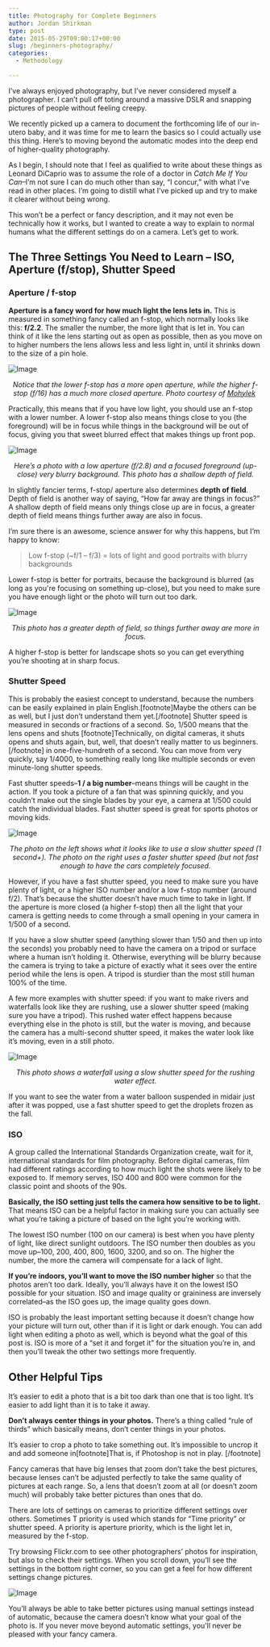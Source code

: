 ```yaml
---
title: Photography for Complete Beginners
author: Jordan Shirkman
type: post
date: 2015-05-29T09:00:17+00:00
slug: /beginners-photography/
categories:
  - Methodology

---
```

I’ve always enjoyed photography, but I’ve never considered myself a photographer. I can’t pull off toting around a massive DSLR and snapping pictures of people without feeling creepy.

We recently picked up a camera to document the forthcoming life of our in-utero baby, and it was time for me to learn the basics so I could actually use this thing. Here’s to moving beyond the automatic modes into the deep end of higher-quality photography.

As I begin, I should note that I feel as qualified to write about these things as Leonard DiCaprio was to assume the role of a doctor in _Catch Me If You Can_–I’m not sure I can do much other than say, “I concur,” with what I’ve read in other places. I’m going to distill what I’ve picked up and try to make it clearer without being wrong.

This won’t be a perfect or fancy description, and it may not even be technically how it works, but I wanted to create a way to explain to normal humans what the different settings do on a camera. Let’s get to work.

## The Three Settings You Need to Learn &#8211; ISO, Aperture (f/stop), Shutter Speed

### Aperture / f-stop

**Aperture is a fancy word for how much light the lens lets in.** This is measured in something fancy called an f-stop, which normally looks like this: **f/2.2**. The smaller the number, the more light that is let in. You can think of it like the lens starting out as open as possible, then as you move on to higher numbers the lens allows less and less light in, until it shrinks down to the size of a pin hole.

![Image](/static/images/Apertures.jpeg) 

<p style="text-align: center;">
  <em>Notice that the lower f-stop has a more open aperture, while the higher f-stop (f/16) has a much more closed aperture. Photo courtesy of <a href="http://commons.wikimedia.org/wiki/User:Mohylek">Mohylek</a> </em>
</p>

Practically, this means that if you have low light, you should use an f-stop with a lower number. A lower f-stop also means things close to you (the foreground) will be in focus while things in the background will be out of focus, giving you that sweet blurred effect that makes things up front pop.

![Image](/static/images/Flowers-low-aperature.jpeg) 

<p style="text-align: center;">
  <em>Here’s a photo with a low aperture (f/2.8) and a focused foreground (up-close) very blurry background. This photo has a shallow depth of field.</em>
</p>

In slightly fancier terms, f-stop/ aperture also determines **depth of field**. Depth of field is another way of saying, “How far away are things in focus?” A shallow depth of field means only things close up are in focus, a greater depth of field means things further away are also in focus. <!--more-->

I’m sure there is an awesome, science answer for why this happens, but I’m happy to know:

> Low f-stop (~f/1 &#8211; f/3) = lots of light and good portraits with blurry backgrounds

Lower f-stop is better for portraits, because the background is blurred (as long as you're focusing on something up-close), but you need to make sure you have enough light or the photo will turn out too dark.

![Image](/static/images/Mountains.jpeg) 

<p style="text-align: center;">
  <em>This photo has a greater depth of field, so things further away are more in focu</em>s.
</p>

A higher f-stop is better for landscape shots so you can get everything you’re shooting at in sharp focus.

### Shutter Speed

This is probably the easiest concept to understand, because the numbers can be easily explained in plain English.[footnote]Maybe the others can be as well, but I just don’t understand them yet.[/footnote] Shutter speed is measured in seconds or fractions of a second. So, 1/500 means that the lens opens and shuts [footnote]Technically, on digital cameras, it shuts opens and shuts again, but, well, that doesn’t really matter to us beginners.[/footnote] in one-five-hundreth of a second. You can move from very quickly, say 1/4000, to something really long like multiple seconds or even minute-long shutter speeds.

Fast shutter speeds–**1 / a big number**–means things will be caught in the action. If you took a picture of a fan that was spinning quickly, and you couldn’t make out the single blades by your eye, a camera at 1/500 could catch the individual blades. Fast shutter speed is great for sports photos or moving kids.

![Image](/static/images/shutter-speed.jpeg) 

<p style="text-align: center;">
  <em>The photo on the left shows what it looks like to use a slow shutter speed (1 second+). The photo on the right uses a faster shutter speed (but not fast enough to have the cars completely focused.</em>
</p>

However, if you have a fast shutter speed, you need to make sure you have plenty of light, or a higher ISO number and/or a low f-stop number (around f/2). That’s because the shutter doesn’t have much time to take in light. If the aperture is more closed (a higher f-stop) then all the light that your camera is getting needs to come through a small opening in your camera in 1/500 of a second.

If you have a slow shutter speed (anything slower than 1/50 and then up into the seconds) you probably need to have the camera on a tripod or surface where a human isn’t holding it. Otherwise, everything will be blurry because the camera is trying to take a picture of exactly what it sees over the entire period while the lens is open. A tripod is sturdier than the most still human 100% of the time.

A few more examples with shutter speed: if you want to make rivers and waterfalls look like they are rushing, use a slower shutter speed (making sure you have a tripod). This rushed water effect happens because everything else in the photo is still, but the water is moving, and because the camera has a multi-second shutter speed, it makes the water look like it’s moving, even in a still photo.

![Image](/static/images/nature-water-forest-brook.jpeg) 

<p style="text-align: center;">
  <em>This photo shows a waterfall using a slow shutter speed for the rushing water effect.</em>
</p>

If you want to see the water from a water balloon suspended in midair just after it was popped, use a fast shutter speed to get the droplets frozen as the fall.

### ISO

A group called the International Standards Organization create, wait for it, international standards for film photography. Before digital cameras, film had different ratings according to how much light the shots were likely to be exposed to. If memory serves, ISO 400 and 800 were common for the classic point and shoots of the 90s.

**Basically, the ISO setting just tells the camera how sensitive to be to light.** That means ISO can be a helpful factor in making sure you can actually see what you’re taking a picture of based on the light you’re working with.

The lowest ISO number (100 on our camera) is best when you have plenty of light, like direct sunlight outdoors. The ISO number then doubles as you move up–100, 200, 400, 800, 1600, 3200, and so on. The higher the number, the more the camera will compensate for a lack of light.

**If you’re indoors, you’ll want to move the ISO number higher** so that the photos aren’t too dark. Ideally, you’ll always have it on the lowest ISO possible for your situation. ISO and image quality or graininess are inversely correlated–as the ISO goes up, the image quality goes down.

ISO is probably the least important setting because it doesn’t change how your picture will turn out, other than if it is light or dark enough. You can add light when editing a photo as well, which is beyond what the goal of this post is. ISO is more of a “set it and forget it” for the situation you’re in, and then you’ll tweak the other two settings more frequently.

## Other Helpful Tips

It’s easier to edit a photo that is a bit too dark than one that is too light. It’s easier to add light than it is to take it away.

**Don’t always center things in your photos.** There’s a thing called “rule of thirds” which basically means, don’t center things in your photos.

It’s easier to crop a photo to take something out. It’s impossible to uncrop it and add someone in[footnote]That is, if Photoshop is not in play. [/footnote]

Fancy cameras that have big lenses that zoom don’t take the best pictures, because lenses can’t be adjusted perfectly to take the same quality of pictures at each range. So, a lens that doesn’t zoom at all (or doesn’t zoom much) will probably take better pictures than ones that do.

There are lots of settings on cameras to prioritize different settings over others. Sometimes T priority is used which stands for “Time priority” or shutter speed. A priority is aperture priority, which is the light let in, measured by the f-stop.

Try browsing Flickr.com to see other photographers’ photos for inspiration, but also to check their settings. When you scroll down, you’ll see the settings in the bottom right corner, so you can get a feel for how different settings change pictures.

![Image](/static/images/Screen-Shot-2015-05-29-at-7.29.00-AM.jpeg) 

You’ll always be able to take better pictures using manual settings instead of automatic, because the camera doesn’t know what your goal of the photo is. If you never move beyond automatic settings, you’ll never be pleased with your fancy camera.